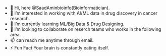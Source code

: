 - 👋 Hi, here @SaadAminbioinfo(Bioinformatician).
- 👀 I’m interested in working with AI/ML data in drug discovery in cancer research.
- 🌱 I’m currently learning ML/Big Data & Drug Designing.
- 💞️ I’m looking to collaborate on reserch teams who works in the following area.
- 📫 can reach me anytime through email.
- ⚡ Fun Fact Your brain is constantly eating itself.

<!---
SaadAminbioinfo/SaadAminbioinfo is a ✨ special ✨ repository because its `README.md` (this file) appears on your GitHub profile.
You can click the Preview link to take a look at your changes.
--->
